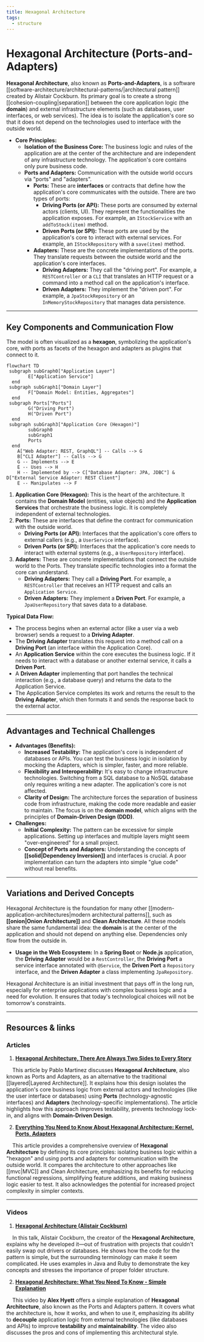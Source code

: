 ```yaml
---
title: Hexagonal Architecture
tags:
  - structure
---
```


# **Hexagonal Architecture (Ports-and-Adapters)**

**Hexagonal Architecture**, also known as **Ports-and-Adapters**, is a software [[software-architecture/architectural-patterns/|architectural pattern]] created by Alistair Cockburn. Its primary goal is to create a strong [[cohesion-coupling|separation]] between the core application logic (the **domain**) and external infrastructure elements (such as databases, user interfaces, or web services). The idea is to isolate the application's core so that it does not depend on the technologies used to interface with the outside world.

* **Core Principles:**
    * **Isolation of the Business Core:** The business logic and rules of the application are at the center of the architecture and are independent of any infrastructure technology. The application's core contains only pure business code.
    * **Ports and Adapters:** Communication with the outside world occurs via "ports" and "adapters".
        * **Ports:** These are **interfaces** or contracts that define how the application's core communicates with the outside. There are two types of ports:
            * **Driving Ports (or API):** These ports are consumed by external actors (clients, UI). They represent the functionalities the application exposes. For example, an `IStockService` with an `addToStock(item)` method.
            * **Driven Ports (or SPI):** These ports are used by the application's core to interact with external services. For example, an `IStockRepository` with a `save(item)` method.
        * **Adapters:** These are the concrete implementations of the ports. They translate requests between the outside world and the application's core interfaces.
            * **Driving Adapters:** They call the "driving port". For example, a `RESTController` or a `CLI` that translates an HTTP request or a command into a method call on the application's interface.
            * **Driven Adapters:** They implement the "driven port". For example, a `JpaStockRepository` or an `InMemoryStockRepository` that manages data persistence.

---

## **Key Components and Communication Flow**

The model is often visualized as a **hexagon**, symbolizing the application's core, with ports as facets of the hexagon and adapters as plugins that connect to it.

```mermaid
flowchart TD
 subgraph subGraph0["Application Layer"]
        E["Application Service"]
  end
 subgraph subGraph1["Domain Layer"]
        F["Domain Model: Entities, Aggregates"]
  end
 subgraph Ports["Ports"]
        G("Driving Port")
        H("Driven Port")
  end
 subgraph subGraph3["Application Core (Hexagon)"]
        subGraph0
        subGraph1
        Ports
  end
    A["Web Adapter: REST, GraphQL"] -- Calls --> G
    B["CLI Adapter"] -- Calls --> G
    G -- Implements --> E
    E -- Uses --> H
    H -- Implemented by --> C["Database Adapter: JPA, JDBC"] & D["External Service Adapter: REST Client"]
    E -- Manipulates --> F
```

1.  **Application Core (Hexagon):** This is the heart of the architecture. It contains the **Domain Model** (entities, value objects) and the **Application Services** that orchestrate the business logic. It is completely independent of external technologies.
2.  **Ports:** These are interfaces that define the contract for communication with the outside world.
    * **Driving Ports (or API):** Interfaces that the application's core offers to external callers (e.g., a `UserService` interface).
    * **Driven Ports (or SPI):** Interfaces that the application's core needs to interact with external systems (e.g., a `UserRepository` interface).
3.  **Adapters:** These are concrete implementations that connect the outside world to the Ports. They translate specific technologies into a format the core can understand.
    * **Driving Adapters:** They call a **Driving Port**. For example, a `RESTController` that receives an HTTP request and calls an `Application Service`.
    * **Driven Adapters:** They implement a **Driven Port**. For example, a `JpaUserRepository` that saves data to a database.

**Typical Data Flow:**
* The process begins when an external actor (like a user via a web browser) sends a request to a **Driving Adapter**.
* The **Driving Adapter** translates this request into a method call on a **Driving Port** (an interface within the Application Core).
* An **Application Service** within the core executes the business logic. If it needs to interact with a database or another external service, it calls a **Driven Port**.
* A **Driven Adapter** implementing that port handles the technical interaction (e.g., a database query) and returns the data to the Application Service.
* The Application Service completes its work and returns the result to the **Driving Adapter**, which then formats it and sends the response back to the external actor.

---

## **Advantages and Technical Challenges**

* **Advantages (Benefits):**
    * **Increased Testability:** The application's core is independent of databases or APIs. You can test the business logic in isolation by mocking the Adapters, which is simpler, faster, and more reliable.
    * **Flexibility and Interoperability:** It's easy to change infrastructure technologies. Switching from a SQL database to a NoSQL database only requires writing a new adapter. The application's core is not affected.
    * **Clarity of Design:** The architecture forces the separation of business code from infrastructure, making the code more readable and easier to maintain. The focus is on the **domain model**, which aligns with the principles of **Domain-Driven Design (DDD)**.
* **Challenges:**
    * **Initial Complexity:** The pattern can be excessive for simple applications. Setting up interfaces and multiple layers might seem "over-engineered" for a small project.
    * **Concept of Ports and Adapters:** Understanding the concepts of **[[solid|Dependency Inversion]]** and interfaces is crucial. A poor implementation can turn the adapters into simple "glue code" without real benefits.

---

## **Variations and Derived Concepts**

Hexagonal Architecture is the foundation for many other [[modern-application-architectures|modern architectural patterns]], such as **[[onion|Onion Architecture]]** and **Clean Architecture**. All these models share the same fundamental idea: the **domain** is at the center of the application and should not depend on anything else. Dependencies only flow from the outside in.

* **Usage in the Web Ecosystem:** In a **Spring Boot** or **Node.js** application, the **Driving Adapter** would be a `RestController`, the **Driving Port** a service interface annotated with `@Service`, the **Driven Port** a `Repository` interface, and the **Driven Adapter** a class implementing `JpaRepository`.

Hexagonal Architecture is an initial investment that pays off in the long run, especially for enterprise applications with complex business logic and a need for evolution. It ensures that today's technological choices will not be tomorrow's constraints.

---

## **Resources & links**

### **Articles**

1.  **[Hexagonal Architecture, There Are Always Two Sides to Every Story](https://medium.com/ssense-tech/hexagonal-architecture-there-are-always-two-sides-to-every-story-bc0780ed7d9c)**

    This article by Pablo Martinez discusses **Hexagonal Architecture**, also known as Ports and Adapters, as an alternative to the traditional [[layered|Layered Architecture]]. It explains how this design isolates the application's core business logic from external actors and technologies (like the user interface or databases) using **Ports** (technology-agnostic interfaces) and **Adapters** (technology-specific implementations). The article highlights how this approach improves testability, prevents technology lock-in, and aligns with **Domain-Driven Design**.

2.  **[Everything You Need to Know About Hexagonal Architecture: Kernel, Ports, Adapters](https://scalastic.io/en/hexagonal-architecture/)**

    This article provides a comprehensive overview of **Hexagonal Architecture** by defining its core principles: isolating business logic within a "hexagon" and using ports and adapters for communication with the outside world. It compares the architecture to other approaches like [[mvc|MVC]] and Clean Architecture, emphasizing its benefits for reducing functional regressions, simplifying feature additions, and making business logic easier to test. It also acknowledges the potential for increased project complexity in simpler contexts.

---

### **Videos**

1.  **[Hexagonal Architecture (Alistair Cockburn)](https://www.youtube.com/watch?v=k0ykTxw7s0Y)**

    In this talk, Alistair Cockburn, the creator of the **Hexagonal Architecture**, explains why he developed it—out of frustration with projects that couldn't easily swap out drivers or databases. He shows how the code for the pattern is simple, but the surrounding terminology can make it seem complicated. He uses examples in Java and Ruby to demonstrate the key concepts and stresses the importance of proper folder structure.

2.  **[Hexagonal Architecture: What You Need To Know - Simple Explanation](https://www.youtube.com/watch?v=bDWApqAUjEI)**

    This video by **Alex Hyett** offers a simple explanation of **Hexagonal Architecture**, also known as the Ports and Adapters pattern. It covers what the architecture is, how it works, and when to use it, emphasizing its ability to **decouple** application logic from external technologies (like databases and APIs) to improve **testability** and **maintainability**. The video also discusses the pros and cons of implementing this architectural style.

